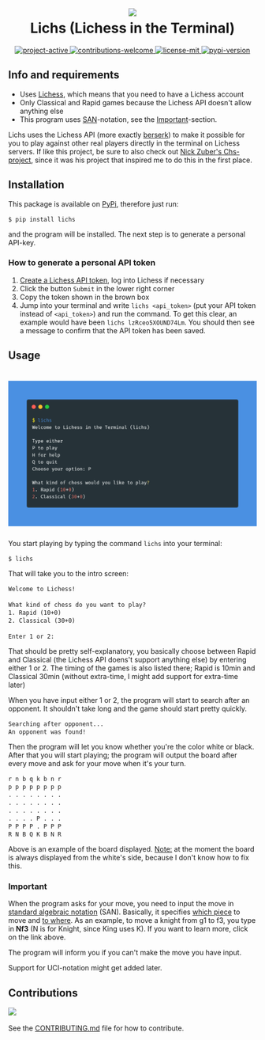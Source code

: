 <!--![Terminal Lichess](docs/images/lichess.png)-->

<h1 align="center">
  <img height="200" src="docs/images/logo.png">
  <br>
  Lichs (Lichess in the Terminal)
</h1>

<p align="center">
  <a href="https://github.com/Cqsi/lichs">
    <img src="https://img.shields.io/badge/project-semi--active-orange" alt="project-active" />
  </a>
  <a href="https://github.com/Cqsi/lichs">
    <img src="https://img.shields.io/badge/Contributions-welcome-brightgreen" alt="contributions-welcome" />
  </a>
  <a href="https://github.com/Cqsi/lichs/blob/master/LICENSE">
    <img src="https://img.shields.io/badge/License-MIT-yellow.svg" alt="license-mit" />
  </a>
  <a href="https://pypi.org/project/lichs/">
    <img src="https://img.shields.io/pypi/v/lichs" alt="pypi-version" />
  </a>
</p>

## Info and requirements
* Uses [Lichess](https://lichess.org/), which means that you need to have a Lichess account
* Only Classical and Rapid games because the Lichess API doesn't allow anything else
* This program uses [SAN](https://en.wikipedia.org/wiki/Algebraic_notation_(chess))-notation, see the [Important](#Important)-section.

Lichs uses the Lichess API (more exactly [berserk](https://github.com/rhgrant10/berserk)) to make it possible for you to play against other real players directly in the terminal on Lichess servers. If like this project, be sure to also check out [Nick Zuber's Chs-project](https://github.com/nickzuber/chs), since it was his project that inspired me to do this in the first place.


## Installation

This package is available on [PyPi](https://pypi.org/project/lichs/), therefore just run:

```
$ pip install lichs
```
and the program will be installed. The next step is to generate a personal API-key.

### How to generate a personal API token

1. [Create a Lichess API token](https://lichess.org/account/oauth/token/create?scopes[]=board:play&description=Lichs+cli+play), log into Lichess if necessary
2. Click the button `Submit` in the lower right corner
3. Copy the token shown in the brown box
4. Jump into your terminal and write `lichs <api_token>` (put your API token instead of `<api_token>`) and run the command. To get this clear, an example would have been `lichs lzRceo5XOUND74Lm`. You should then see a message to confirm that the API token has been saved. 


## Usage

<h1 align="center">
  <img src="docs/images/carbon.png">
</h1>

You start playing by typing the command `lichs` into your terminal:

```
$ lichs
```

That will take you to the intro screen:

```
Welcome to Lichess!

What kind of chess do you want to play?
1. Rapid (10+0)
2. Classical (30+0)

Enter 1 or 2:
```

That should be pretty self-explanatory, you basically choose between Rapid and Classical (the Lichess API doens't support anything else) by entering either 1 or 2. The timing of the games is also listed there; Rapid is 10min and Classical 30min (without extra-time, I might add support for extra-time later)

When you have input either 1 or 2, the program will start to search after an opponent. It shouldn't take long and the game should start pretty quickly.

```
Searching after opponent...
An opponent was found!
```

Then the program will let you know whether you're the color white or black. After that you will start playing; the program will output the board after every move and ask for your move when it's your turn.

```
r n b q k b n r
p p p p p p p p
. . . . . . . .
. . . . . . . .
. . . . . . . .
. . . . P . . .
P P P P . P P P
R N B Q K B N R
```
Above is an example of the board displayed. <ins>Note:</ins> at the moment the board is always displayed from the white's side, because I don't know how to fix this.


### Important
When the program asks for your move, you need to input the move in [standard algebraic notation](https://en.wikipedia.org/wiki/Algebraic_notation_(chess)) (SAN). Basically, it specifies <ins>which piece</ins> to move and <ins>to where</ins>. As an example, to move a knight from g1 to f3, you type in **Nf3** (N is for Knight, since King uses K). If you want to learn more, click on the link above.

The program will inform you if you can't make the move you have input.

Support for UCI-notation might get added later.

## Contributions
<a href="https://github.com/Cqsi/lichs/graphs/contributors">
  <img src="https://contributors-img.web.app/image?repo=Cqsi/lichs" />
</a>

See the [CONTRIBUTING.md](CONTRIBUTING.md) file for how to contribute.
